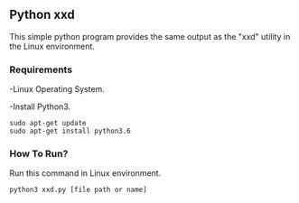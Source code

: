 ## Python xxd
This simple python program provides the same output as the "xxd" utility in the Linux environment.
### Requirements 
-Linux Operating System.

-Install Python3.

    sudo apt-get update
    sudo apt-get install python3.6
    
### How To Run?
Run this command in Linux environment.
```
python3 xxd.py [file path or name]
```
